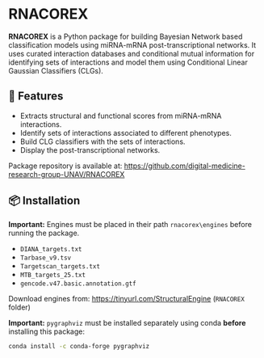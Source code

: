 # RNACOREX

**RNACOREX** is a Python package for building Bayesian Network based classification models using miRNA-mRNA post-transcriptional networks. It uses curated interaction databases and conditional mutual information for identifying sets of interactions and model them using Conditional Linear Gaussian Classifiers (CLGs).

## 🚀 Features

- Extracts structural and functional scores from miRNA-mRNA interactions.
- Identify sets of interactions associated to different phenotypes.
- Build CLG classifiers with the sets of interactions.
- Display the post-transcriptional networks.

Package repository is available at: https://github.com/digital-medicine-research-group-UNAV/RNACOREX

## 📦 Installation

**Important:** Engines must be placed in their path `rnacorex\engines` before running the package.

- `DIANA_targets.txt`
- `Tarbase_v9.tsv`
- `Targetscan_targets.txt`
- `MTB_targets_25.txt`
- `gencode.v47.basic.annotation.gtf`

Download engines from: https://tinyurl.com/StructuralEngine (`RNACOREX` folder)

**Important:** `pygraphviz` must be installed separately using conda **before** installing this package:

```bash
conda install -c conda-forge pygraphviz



